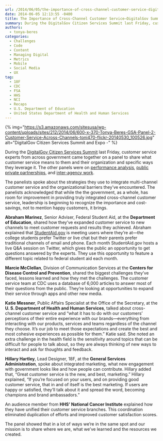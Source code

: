 ```yaml
---
url: /2014/06/05/the-importance-of-cross-channel-customer-service-digitalgov-summit-recap/
date: 2014-06-05 12:13:55 -0400
title: The Importance of Cross-Channel Customer Service—DigitalGov Summit Recap
summary: During the DigitalGov Citizen Services Summit last Friday, customer service experts from across government came together on a panel to share what customer service means to them and their organization and specific ways they leverage it. The other panels were on performance analysis, public private partnerships, and inter-agency work. The panelists spoke about the strategies
authors:
  - tonya-beres
categories:
  - Challenges
  - Code
  - Content
  - Managing Digital
  - Metrics
  - Mobile
  - Social Media
  - UX
tag:
  - 18F
  - CDC
  - FSA
  - HHS
  - NCI
  - Recaps
  - U.S. Department of Education
  - United States Department of Health and Human Services
---
```


{% img="https://s3.amazonaws.com/sitesusa/wp-content/uploads/sites/212/2014/06/600-x-370-Tonya-Beres-GSA-Panel-2-Customer-Service-Across-Channels-toni470-flickr-20140530_100526.jpg" alt="DigitalGov Citizen Services Summit and Expo -" %} 

During the [DigitalGov Citizen Services Summit](https://www.WHATEVER/2014/05/30/digitalgov-citizen-services-summit-a-success/) last Friday, customer service experts from across government came together on a panel to share what customer service means to them and their organization and specific ways they leverage it. The other panels were on [performance analysis](https://www.WHATEVER/2014/06/03/digitalgov-summit-panels-recap/ "Turning Data Into Action—DigitalGov Summit Recap"), [public private partnerships](https://www.WHATEVER/2014/06/05/overcoming-barriers-digitalgov-summit-recap/ "Overcoming Barriers—DigitalGov Summit Recap"), and [inter-agency work](https://www.WHATEVER/2014/06/03/harnessing-the-power-of-many-digitalgov-summit-panels-recap/ "Harnessing the Power of Many—DigitalGov Summit Recap").

The panelists spoke about the strategies they use to integrate multi-channel customer service and the organizational barriers they&#8217;ve encountered. The panelists acknowledged that while the the government, as a whole, has room for improvement in providing truly integrated cross-channel customer service, leadership is beginning to recognize the importance and cost-savings, not to mention happy customers, it brings.

**Abraham Marinez**, Senior Adviser, Federal Student Aid, at the **Department of Education**, shared how they&#8217;ve expanded customer service to new channels to meet customer requests and results they achieved. Abraham explained that [StudentAid.gov](https://studentaid.ed.gov/) is meeting users where they&#8217;re at—the college students prefer Twitter or live chat but their parents prefer traditional channels of email and phone. Each month StudentAid.gov hosts a live Q&A session on Twitter, which gives the public an opportunity to get questions answered by the experts. They use this opportunity to feature a different topic related to federal student aid each month.

**Marcie McClellan**, Division of Communication Services at the **Centers for Disease Control and Prevention**, shared the biggest challenges they&#8217;ve faced, lessons learned and how they met the challenges. The customer service team at CDC uses a database of 6,000 articles to answer most of their questions from the public. They&#8217;re looking at opportunities to expand their service through apps and other new media.

**Katie Messner**, Public Affairs Specialist at the Office of the Secretary, at the **U. S. Department of Health and Human Services**, talked about cross-channel customer service and &#8220;what it has to do with our customers’ perceptions of their entire experience with our brands—everything from interacting with our products, services and teams regardless of the channel they choose. It’s our job to meet those expectations and create the best and most cohesive experiences as possible for them.&#8221; Katie said. She noted an extra challenge in the health field is the sensitivity around topics that can be difficult for people to talk about, so they are always thinking of new ways to interact and ask for thoughts and feedback.

**Hillary Hartley**, Lead Designer, 18F, at the **General Services Administration**, spoke about integrated marketing, what new engagement with government looks like and how people can contribute. Hillary added that, &#8220;Great customer service is the new, and best, marketing.&#8221; Hillary explained, &#8220;If you&#8217;re focused on your users, and on providing good customer service, that in and of itself is the best marketing. If users are happy or satisfied, they&#8217;ll talk about it and spread the word, becoming champions and brand ambassadors.&#8221;

An audience member from **HHS&#8217; National Cancer Institute** explained how they have unified their customer service branches. This coordination eliminated duplication of efforts and improved customer satisfaction scores.

The panel showed that in a lot of ways we&#8217;re in the same spot and our mission is to share where we are, what we&#8217;ve learned and the resources we created.

&nbsp;
